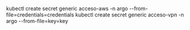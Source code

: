 kubectl create secret generic acceso-aws -n argo --from-file=credentials=credentials
kubectl create secret generic acceso-vpn -n argo --from-file=key=key